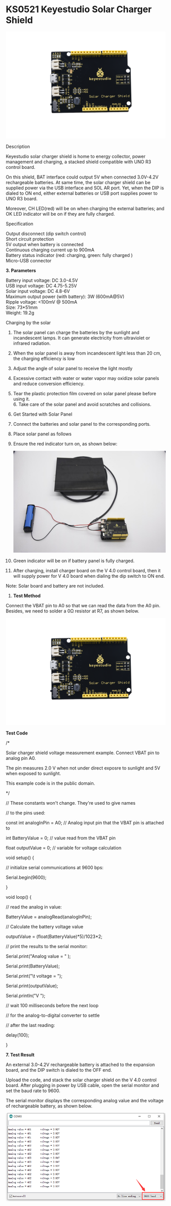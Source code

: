 #  **KS0521 Keyestudio Solar Charger Shield**

![KS0521](KS0521/media/d6225a56891064cc46300ad3cc3fd039.png)

 Description

Keyestudio solar charger shield is home to energy collector, power management
and charging, a stacked shield compatible with UNO R3 control board.

On this shield, BAT interface could output 5V when connected 3.0V-4.2V
rechargeable batteries. At same time, the solar charger shield can be supplied
power via the USB interface and SOL AR port. Yet, when the DIP is dialed to ON
end, either external batteries or USB port supplies power to UNO R3 board.

Moreover, CH LED(red) will be on when charging the external batteries; and OK
LED indicator will be on if they are fully charged.

 Specification

Output disconnect (dip switch control)  
Short circuit protection  
5V output when battery is connected  
Continuous charging current up to 900mA  
Battery status indicator (red: charging, green: fully charged )  
Micro-USB connector

**3. Parameters**

Battery input voltage: DC 3.0-4.5V  
USB input voltage: DC 4.75-5.25V  
Solar input voltage: DC 4.8-6V  
Maximum output power (with battery): 3W (600mA@5V)  
Ripple voltage: \<100mV @ 500mA  
Size: 73\*51mm  
Weight: 19.2g

 Charging by the solar

1.  The solar panel can charge the batteries by the sunlight and incandescent
    lamps. It can generate electricity from ultraviolet or infrared radiation.

2.  When the solar panel is away from incandescent light less than 20 cm, the
    charging efficiency is low

3.  Adjust the angle of solar panel to receive the light mostly

4.  Excessive contact with water or water vapor may oxidize solar panels and
    reduce conversion efficiency.

5.  Tear the plastic protection film covered on solar panel please before using
    it.  
    6\. Take care of the solar panel and avoid scratches and collisions.

 5. Get Started with Solar Panel

1.  Connect the batteries and solar panel to the corresponding ports.

2.  Place solar panel as follows

3.  Ensure the red indicator turn on, as shown below:

    ![111](KS0521/media/a4698b4068b93c01f51680f094430a3f.jpeg)

4.  Green indicator will be on if battery panel is fully charged.

5.  After charging, install charger board on the V 4.0 control board, then it
    will supply power for V 4.0 board when dialing the dip switch to ON end.

Note: Solar board and battery are not included.

1.  **Test Method**

Connect the VBAT pin to A0 so that we can read the data from the A0 pin.
Besides, we need to solder a 0Ω resistor at R7, as shown below.

![KS0521(有电阻）](KS0521/media/989523fa0bb13cd8f1cd46b6795a8d12.png)

**Test Code**

/\*

Solar charger shield voltage measurement example. Connect VBAT pin to analog pin
A0.

The pin measures 2.0 V when not under direct exposre to sunlight and 5V when
exposed to sunlight.

This example code is in the public domain.

\*/

// These constants won't change. They're used to give names

// to the pins used:

const int analogInPin = A0; // Analog input pin that the VBAT pin is attached to

int BatteryValue = 0; // value read from the VBAT pin

float outputValue = 0; // variable for voltage calculation

void setup() {

// initialize serial communications at 9600 bps:

Serial.begin(9600);

}

void loop() {

// read the analog in value:

BatteryValue = analogRead(analogInPin);

// Calculate the battery voltage value

outputValue = (float(BatteryValue)\*5)/1023\*2;

// print the results to the serial monitor:

Serial.print("Analog value = " );

Serial.print(BatteryValue);

Serial.print("\\t voltage = ");

Serial.print(outputValue);

Serial.println("V ");

// wait 100 milliseconds before the next loop

// for the analog-to-digital converter to settle

// after the last reading:

delay(100);

}

**7. Test Result**

An external 3.0-4.2V rechargeable battery is attached to the expansion board,
and the DIP switch is dialed to the OFF end.

Upload the code, and stack the solar charger shield on the V 4.0 control board.
After plugging in power by USB cable, open the serial monitor and set the baud
rate to 9600.

The serial monitor displays the corresponding analog value and the voltage of
rechargeable battery, as shown below.

![](KS0521/media/196faf3b3a7212393adc64c4cf7073bd.png)

 
